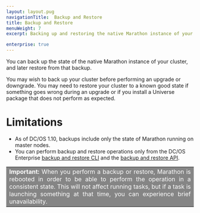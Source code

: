 ```yaml
---
layout: layout.pug
navigationTitle:  Backup and Restore
title: Backup and Restore
menuWeight: 7
excerpt: Backing up and restoring the native Marathon instance of your clusters

enterprise: true
---
```


You can back up the state of the native Marathon instance of your cluster, and later restore from that backup.

You may wish to back up your cluster before performing an upgrade or downgrade. You may need to restore your cluster to a known good state if something goes wrong during an upgrade or if you install a Universe package that does not perform as expected.

# Limitations

- As of DC/OS 1.10, backups include only the state of Marathon running on master nodes.
- You can perform backup and restore operations only from the DC/OS Enterprise [backup and restore CLI](/dcos/1.11/administering-clusters/backup-and-restore/backup-restore-cli/) and the [backup and restore API](/dcos/1.11/administering-clusters/backup-and-restore/backup-restore-api/).

<table class=“table” bgcolor=#858585>
<tr> 
  <td align=justify style=color:white><strong>Important:</strong> When you perform a backup or restore, Marathon is rebooted in order to be able to perform the operation in a consistent state. This will not affect running tasks, but if a task is launching something at that time, you can experience brief unavailability.</td> 
</tr> 
</table>
